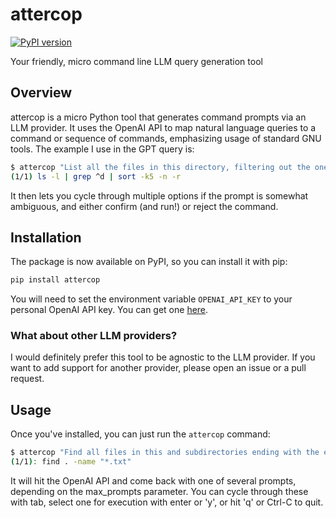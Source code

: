 # attercop

[![PyPI version](https://badge.fury.io/py/attercop.svg)](https://badge.fury.io/py/attercop)

Your friendly, micro command line LLM query generation tool

## Overview

attercop is a micro Python tool that generates command prompts via an LLM provider. It uses the OpenAI API to map natural language queries to a command or sequence of commands, emphasizing usage of standard GNU tools. The example I use in the GPT query is:

```bash
$ attercop "List all the files in this directory, filtering out the ones that are not directories, and then sort them by size, largest first."
(1/1) ls -l | grep ^d | sort -k5 -n -r
```

It then lets you cycle through multiple options if the prompt is somewhat ambiguous, and either confirm (and run!) or reject the command.

## Installation

The package is now available on PyPI, so you can install it with pip:

```bash
pip install attercop
```

You will need to set the environment variable `OPENAI_API_KEY` to your personal OpenAI API key. You can get one [here](https://beta.openai.com/).

### What about other LLM providers?

I would definitely prefer this tool to be agnostic to the LLM provider. If you want to add support for another provider, please open an issue or a pull request.

## Usage

Once you've installed, you can just run the `attercop` command:

```bash
$ attercop "Find all files in this and subdirectories ending with the extension .txt"
(1/1): find . -name "*.txt"
```

It will hit the OpenAI API and come back with one of several prompts, depending on the max_prompts parameter. You can cycle through these with tab, select one for execution with enter or 'y', or hit 'q' or Ctrl-C to quit.
